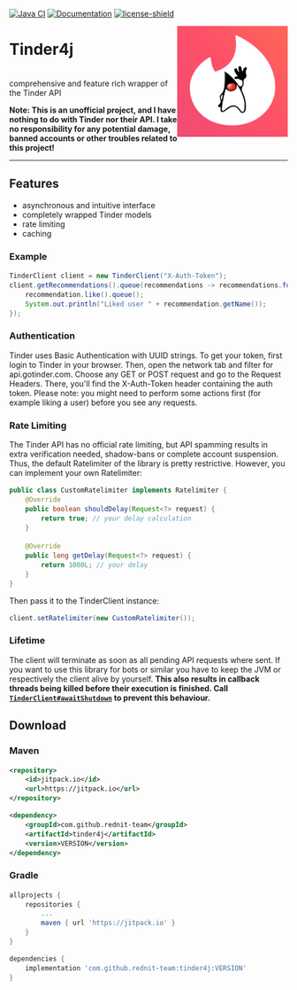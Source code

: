 [![Java CI](https://github.com/rednit-team/tinder4j/actions/workflows/ci.yml/badge.svg)](https://github.com/rednit-team/tinder4j/actions/workflows/ci.yml)
[![Documentation](https://github.com/rednit-team/tinder4j/actions/workflows/docs.yml/badge.svg)](https://github.com/rednit-team/tinder4j/actions/workflows/docs.yml)
[![license-shield](https://img.shields.io/badge/License-Apache%202.0-lightgrey.svg)]()

<img align="right" alt="logo" src="https://github.com/rednit-team/tinder4j/blob/master/.github/assets/Tinder4J.png?raw=true" height="200" width="200">

# Tinder4j

<br>
comprehensive and feature rich wrapper of the Tinder API

**Note: This is an unofficial project, and I have nothing to do with Tinder nor their API. I take no responsibility for
 any potential damage, banned accounts or other troubles related to this project!** 

---

## Features
- asynchronous and intuitive interface
- completely wrapped Tinder models
- rate limiting
- caching

### Example 
```java
TinderClient client = new TinderClient("X-Auth-Token");
client.getRecommendations().queue(recommendations -> recommendations.forEach(recommendation -> {
    recommendation.like().queue();
    System.out.println("Liked user " + recommendation.getName());
});
```

### Authentication 
Tinder uses Basic Authentication with UUID strings. To get your token, first login to Tinder in your browser. Then,
 open the network tab and filter for api.gotinder.com. Choose any GET or POST request and go to the Request Headers. 
 There, you'll find the X-Auth-Token header containing the auth token. Please note: you might need to perform some 
 actions first (for example liking a user) before you see any requests.
 
### Rate Limiting
The Tinder API has no official rate limiting, but API spamming results in extra verification needed, shadow-bans
or complete account suspension. Thus, the default Ratelimiter of the library is pretty restrictive.
However, you can implement your own Ratelimiter: 
```java
public class CustomRatelimiter implements Ratelimiter {
    @Override
    public boolean shouldDelay(Request<?> request) {
        return true; // your delay calculation 
    }

    @Override
    public long getDelay(Request<?> request) {
        return 1000L; // your delay
    }
}
```
Then pass it to the TinderClient instance:
```java
client.setRatelimiter(new CustomRatelimiter());
```

### Lifetime
The client will terminate as soon as all pending API requests where sent. If you want to use this library for bots
or similar you have to keep the JVM or respectively the client alive by yourself. **This also results in callback
threads being killed before their execution is finished. Call 
[`TinderClient#awaitShutdown`](https://rednit-team.github.io/tinder4j/com/rednit/tinder4j/api/TinderClient.html) to prevent 
this behaviour.**

## Download

### Maven
```xml
<repository>
    <id>jitpack.io</id>
    <url>https://jitpack.io</url>
</repository>
```
```xml
<dependency>
    <groupId>com.github.rednit-team</groupId>
    <artifactId>tinder4j</artifactId>
    <version>VERSION</version>
</dependency>
```

### Gradle
```groovy
allprojects {
    repositories {
        ...
        maven { url 'https://jitpack.io' }
    }
}
```
```groovy
dependencies {
    implementation 'com.github.rednit-team:tinder4j:VERSION'
}
```

